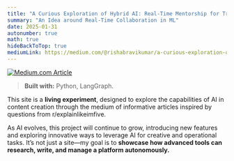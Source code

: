 ```yaml
---
title: "A Curious Exploration of Hybrid AI: Real-Time Mentorship for Traditional ML with LLMs"
summary: "An Idea around Real-Time Collaboration in ML"
date: 2025-01-31
autonumber: true
math: true
hideBackToTop: true
mediumLink: https://medium.com/@rishabravikumar/a-curious-exploration-of-hybrid-ai-real-time-mentorship-for-traditional-ml-with-llms-73a3452087bf
---
```


<a href="https://medium.com/@rishabravikumar/a-curious-exploration-of-hybrid-ai-real-time-mentorship-for-traditional-ml-with-llms-73a3452087bf" target="_blank">
  <img src="/images/blog/mentor_apprentice/thumbnail.png" alt="Medium.com Article">
</a>


> **Built with:**&nbsp;Python, LangGraph.

This site is a **living experiment**, designed to explore the capabilities of AI in content creation through the medium of informative articles inspired by questions from r/explainlikeimfive.

As AI evolves, this project will continue to grow, introducing new features and exploring innovative ways to leverage AI for creative and operational tasks. It’s not just a site—my goal is to **showcase how advanced tools can research, write, and manage a platform autonomously.**